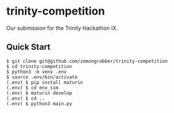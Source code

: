 # trinity-competition

Our submission for the Trinity Hackathon IX.

## Quick Start

``` shell
$ git clone git@github.com/zemongrabber/trinity-competition
$ cd trinity-competition
$ python3 -m venv .env
$ source .env/bin/activate
(.env) $ pip install maturin
(.env) $ cd env_sim
(.env) $ maturin develop
(.env) $ cd ..
(.env) $ python3 main.py
```
